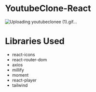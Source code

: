 # YoutubeClone-React

![Uploading youtubeclonee (1).gif…](YoutubeClone-React)


# Libraries Used

- react-icons
- react-router-dom
- axios
- millify
- moment
- react-player
- tailwind



